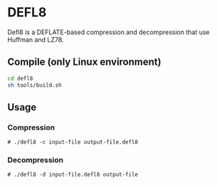 # DEFL8

Defl8 is a DEFLATE-based compression and decompression that use Huffman and LZ78.

## Compile (only Linux environment)

```bash
cd defl8
sh tools/build.sh
```

## Usage

### Compression

```
# ./defl8 -c input-file output-file.defl8
```

### Decompression

```
# ./defl8 -d input-file.defl8 output-file
```
